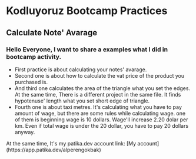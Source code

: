 # Kodluyoruz Bootcamp Practices

## Calculate Note' Avarage

### Hello Everyone, I want to share a examples what I did in bootcamp activity.

- First practice is about calculating your notes' avarage.
- Second one is about how to calculate the vat price of the product you purchased is.
- And third one calculates the area of the triangle what you set the edges. At the same time, There is a different project in the same file. It finds hypotenuse' length what you set short edge of triangle.
- Fourth one is about taxi metres. It's calculating what you have to pay amount of wage, but there are some rules while calculating wage. one of them is beginning wage is 10 dollars. Wage'll increase 2.20 dolar per km. Even if total wage is under the 20 dollar, you have to pay 20 dollars anyway.


<p>At the same time, It's my patika.dev account link: [My account](https://app.patika.dev/alperengokbak)<p>
